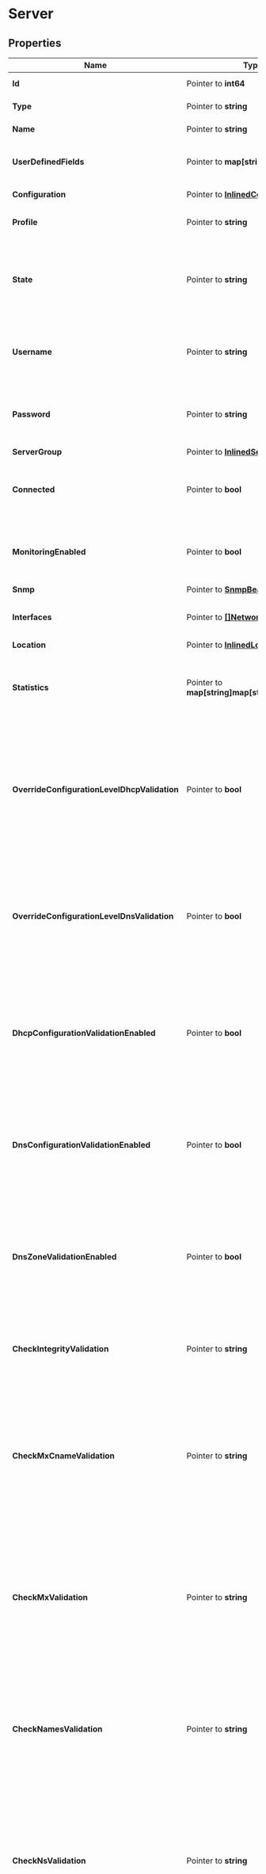 # Server

## Properties

Name | Type | Description | Notes
------------ | ------------- | ------------- | -------------
**Id** | Pointer to **int64** | The resource identifier. | [optional] 
**Type** | Pointer to **string** | The resource type. | [optional] 
**Name** | Pointer to **string** | The name of the resource. | [optional] 
**UserDefinedFields** | Pointer to **map[string]string** | User-defined fields set for the resource. | [optional] 
**Configuration** | Pointer to [**InlinedConfiguration**](InlinedConfiguration.md) |  | [optional] [readonly] 
**Profile** | Pointer to **string** | The profile of the server. | [optional] 
**State** | Pointer to **string** | The current state of the server, indicating whether the server is enabled or disabled. | [optional] 
**Username** | Pointer to **string** | The username used to authenticate with the server. | [optional] 
**Password** | Pointer to **string** | The password used to authenticate with the server. | [optional] 
**ServerGroup** | Pointer to [**InlinedServerGroup**](InlinedServerGroup.md) |  | [optional] 
**Connected** | Pointer to **bool** | Indicates whether the server is connected to Address Manager. | [optional] 
**MonitoringEnabled** | Pointer to **bool** | Indicates whether monitoring service is enabled on the server. | [optional] 
**Snmp** | Pointer to [**SnmpBean**](SnmpBean.md) |  | [optional] 
**Interfaces** | Pointer to [**[]NetworkInterface**](NetworkInterface.md) | The list of network interfaces of the server. | [optional] 
**Location** | Pointer to [**InlinedLocation**](InlinedLocation.md) |  | [optional] 
**Statistics** | Pointer to **map[string]map[string]interface{}** | Displays statistics information collected from the monitoring service. | [optional] [readonly] 
**OverrideConfigurationLevelDhcpValidation** | Pointer to **bool** | Indicates whether DHCP deployment validation settings configured at the configuration level are overridden at the server level. | [optional] 
**OverrideConfigurationLevelDnsValidation** | Pointer to **bool** | Indicates whether DNS deployment validation settings configured at the configuration level are overridden at the server level. | [optional] 
**DhcpConfigurationValidationEnabled** | Pointer to **bool** | Indicates whether the syntax of the dhcpd.conf file is validated prior to deployment from Address Manager. | [optional] 
**DnsConfigurationValidationEnabled** | Pointer to **bool** | Indicates whether the syntax of the named.conf file is validated prior to deployment from Address Manager. | [optional] 
**DnsZoneValidationEnabled** | Pointer to **bool** | Indicates whether the syntax of each DNS zone file is validated prior to deployment from Address Manager. | [optional] 
**CheckIntegrityValidation** | Pointer to **string** | The method for which the syntax checks of the DNS zone file is checked. | [optional] 
**CheckMxCnameValidation** | Pointer to **string** | Checks if MX records point to a CNAME record rather than an A or AAAA, and determines how Address Manager handles conditions found by the check. | [optional] 
**CheckMxValidation** | Pointer to **string** | Checks if MX records point to an IP address rather than an A or AAAA, and determines how Address Manager handles conditions found by the check. | [optional] 
**CheckNamesValidation** | Pointer to **string** | Checks the names within the DNS zone files and determines how Address Manager handles conditions found by the check. | [optional] 
**CheckNsValidation** | Pointer to **string** | Checks if NS records point to an IP address rather than an A or AAAA, and determines how Address Manager handles conditions found by the check. | [optional] 
**CheckSrvCnameValidation** | Pointer to **string** | Checks if SRV records point to a CNAME record rather than an A or AAAA, and determines how Address Manager handles conditions found by the check. | [optional] 
**CheckWildcardValidation** | Pointer to **string** | Checks for wildcards in zone names that don&#39;t appear as the last segment of a zone name, and determines how Address Manager handles conditions found by the check. | [optional] 
**PrivateAddress** | Pointer to **string** | The private IP address of the server. | [optional] 
**EncryptedNotificationsEnabled** | Pointer to **bool** | Indicates whether notifications are encrypted between Address Manager and the DNS/DHCP Server | [optional] 
**ManagementUrl** | Pointer to **string** | Specifies the management URL for an F5 LTM or GTM server. | [optional] 
**SelfIpAddress** | Pointer to **string** | Specifies the self URL for an F5 GTM server. | [optional] 
**HaBackboneEnabled** | Pointer to **bool** | Indicates whether a backbone is enabled between nodes of a high-availability pair. | [optional] 
**HaPingAddress** | Pointer to **string** | Sets the ping address of the high-availability pair. | [optional] 
**DhcpServicePrincipal** | Pointer to [**InlinedKerberosServicePrincipal**](InlinedKerberosServicePrincipal.md) |  | [optional] 
**DnsServicePrincipal** | Pointer to [**InlinedKerberosServicePrincipal**](InlinedKerberosServicePrincipal.md) |  | [optional] 
**DedicatedManagementEnabled** | Pointer to **bool** | Indicates whether dedicated management is enabled on the server. | [optional] 
**HaRole** | Pointer to **string** |  | [optional] [readonly] 
**HaPeerConnectionState** | Pointer to **string** |  | [optional] [readonly] 
**HaDiskState** | Pointer to **string** |  | [optional] [readonly] 
**HsmSupportEnabled** | Pointer to **bool** | Indicates whether HSM is enabled on the server. | [optional] 
**InterfaceRedundancyEnabled** | Pointer to **bool** | Indicates whether interface redundancy is enabled on the server. | [optional] 
**InheritedFields** | Pointer to **[]string** |  | [optional] [readonly] 

## Methods

### NewServer

`func NewServer() *Server`

NewServer instantiates a new Server object
This constructor will assign default values to properties that have it defined,
and makes sure properties required by API are set, but the set of arguments
will change when the set of required properties is changed

### NewServerWithDefaults

`func NewServerWithDefaults() *Server`

NewServerWithDefaults instantiates a new Server object
This constructor will only assign default values to properties that have it defined,
but it doesn't guarantee that properties required by API are set

### GetId

`func (o *Server) GetId() int64`

GetId returns the Id field if non-nil, zero value otherwise.

### GetIdOk

`func (o *Server) GetIdOk() (*int64, bool)`

GetIdOk returns a tuple with the Id field if it's non-nil, zero value otherwise
and a boolean to check if the value has been set.

### SetId

`func (o *Server) SetId(v int64)`

SetId sets Id field to given value.

### HasId

`func (o *Server) HasId() bool`

HasId returns a boolean if a field has been set.

### GetType

`func (o *Server) GetType() string`

GetType returns the Type field if non-nil, zero value otherwise.

### GetTypeOk

`func (o *Server) GetTypeOk() (*string, bool)`

GetTypeOk returns a tuple with the Type field if it's non-nil, zero value otherwise
and a boolean to check if the value has been set.

### SetType

`func (o *Server) SetType(v string)`

SetType sets Type field to given value.

### HasType

`func (o *Server) HasType() bool`

HasType returns a boolean if a field has been set.

### GetName

`func (o *Server) GetName() string`

GetName returns the Name field if non-nil, zero value otherwise.

### GetNameOk

`func (o *Server) GetNameOk() (*string, bool)`

GetNameOk returns a tuple with the Name field if it's non-nil, zero value otherwise
and a boolean to check if the value has been set.

### SetName

`func (o *Server) SetName(v string)`

SetName sets Name field to given value.

### HasName

`func (o *Server) HasName() bool`

HasName returns a boolean if a field has been set.

### GetUserDefinedFields

`func (o *Server) GetUserDefinedFields() map[string]string`

GetUserDefinedFields returns the UserDefinedFields field if non-nil, zero value otherwise.

### GetUserDefinedFieldsOk

`func (o *Server) GetUserDefinedFieldsOk() (*map[string]string, bool)`

GetUserDefinedFieldsOk returns a tuple with the UserDefinedFields field if it's non-nil, zero value otherwise
and a boolean to check if the value has been set.

### SetUserDefinedFields

`func (o *Server) SetUserDefinedFields(v map[string]string)`

SetUserDefinedFields sets UserDefinedFields field to given value.

### HasUserDefinedFields

`func (o *Server) HasUserDefinedFields() bool`

HasUserDefinedFields returns a boolean if a field has been set.

### GetConfiguration

`func (o *Server) GetConfiguration() InlinedConfiguration`

GetConfiguration returns the Configuration field if non-nil, zero value otherwise.

### GetConfigurationOk

`func (o *Server) GetConfigurationOk() (*InlinedConfiguration, bool)`

GetConfigurationOk returns a tuple with the Configuration field if it's non-nil, zero value otherwise
and a boolean to check if the value has been set.

### SetConfiguration

`func (o *Server) SetConfiguration(v InlinedConfiguration)`

SetConfiguration sets Configuration field to given value.

### HasConfiguration

`func (o *Server) HasConfiguration() bool`

HasConfiguration returns a boolean if a field has been set.

### GetProfile

`func (o *Server) GetProfile() string`

GetProfile returns the Profile field if non-nil, zero value otherwise.

### GetProfileOk

`func (o *Server) GetProfileOk() (*string, bool)`

GetProfileOk returns a tuple with the Profile field if it's non-nil, zero value otherwise
and a boolean to check if the value has been set.

### SetProfile

`func (o *Server) SetProfile(v string)`

SetProfile sets Profile field to given value.

### HasProfile

`func (o *Server) HasProfile() bool`

HasProfile returns a boolean if a field has been set.

### GetState

`func (o *Server) GetState() string`

GetState returns the State field if non-nil, zero value otherwise.

### GetStateOk

`func (o *Server) GetStateOk() (*string, bool)`

GetStateOk returns a tuple with the State field if it's non-nil, zero value otherwise
and a boolean to check if the value has been set.

### SetState

`func (o *Server) SetState(v string)`

SetState sets State field to given value.

### HasState

`func (o *Server) HasState() bool`

HasState returns a boolean if a field has been set.

### GetUsername

`func (o *Server) GetUsername() string`

GetUsername returns the Username field if non-nil, zero value otherwise.

### GetUsernameOk

`func (o *Server) GetUsernameOk() (*string, bool)`

GetUsernameOk returns a tuple with the Username field if it's non-nil, zero value otherwise
and a boolean to check if the value has been set.

### SetUsername

`func (o *Server) SetUsername(v string)`

SetUsername sets Username field to given value.

### HasUsername

`func (o *Server) HasUsername() bool`

HasUsername returns a boolean if a field has been set.

### GetPassword

`func (o *Server) GetPassword() string`

GetPassword returns the Password field if non-nil, zero value otherwise.

### GetPasswordOk

`func (o *Server) GetPasswordOk() (*string, bool)`

GetPasswordOk returns a tuple with the Password field if it's non-nil, zero value otherwise
and a boolean to check if the value has been set.

### SetPassword

`func (o *Server) SetPassword(v string)`

SetPassword sets Password field to given value.

### HasPassword

`func (o *Server) HasPassword() bool`

HasPassword returns a boolean if a field has been set.

### GetServerGroup

`func (o *Server) GetServerGroup() InlinedServerGroup`

GetServerGroup returns the ServerGroup field if non-nil, zero value otherwise.

### GetServerGroupOk

`func (o *Server) GetServerGroupOk() (*InlinedServerGroup, bool)`

GetServerGroupOk returns a tuple with the ServerGroup field if it's non-nil, zero value otherwise
and a boolean to check if the value has been set.

### SetServerGroup

`func (o *Server) SetServerGroup(v InlinedServerGroup)`

SetServerGroup sets ServerGroup field to given value.

### HasServerGroup

`func (o *Server) HasServerGroup() bool`

HasServerGroup returns a boolean if a field has been set.

### GetConnected

`func (o *Server) GetConnected() bool`

GetConnected returns the Connected field if non-nil, zero value otherwise.

### GetConnectedOk

`func (o *Server) GetConnectedOk() (*bool, bool)`

GetConnectedOk returns a tuple with the Connected field if it's non-nil, zero value otherwise
and a boolean to check if the value has been set.

### SetConnected

`func (o *Server) SetConnected(v bool)`

SetConnected sets Connected field to given value.

### HasConnected

`func (o *Server) HasConnected() bool`

HasConnected returns a boolean if a field has been set.

### GetMonitoringEnabled

`func (o *Server) GetMonitoringEnabled() bool`

GetMonitoringEnabled returns the MonitoringEnabled field if non-nil, zero value otherwise.

### GetMonitoringEnabledOk

`func (o *Server) GetMonitoringEnabledOk() (*bool, bool)`

GetMonitoringEnabledOk returns a tuple with the MonitoringEnabled field if it's non-nil, zero value otherwise
and a boolean to check if the value has been set.

### SetMonitoringEnabled

`func (o *Server) SetMonitoringEnabled(v bool)`

SetMonitoringEnabled sets MonitoringEnabled field to given value.

### HasMonitoringEnabled

`func (o *Server) HasMonitoringEnabled() bool`

HasMonitoringEnabled returns a boolean if a field has been set.

### GetSnmp

`func (o *Server) GetSnmp() SnmpBean`

GetSnmp returns the Snmp field if non-nil, zero value otherwise.

### GetSnmpOk

`func (o *Server) GetSnmpOk() (*SnmpBean, bool)`

GetSnmpOk returns a tuple with the Snmp field if it's non-nil, zero value otherwise
and a boolean to check if the value has been set.

### SetSnmp

`func (o *Server) SetSnmp(v SnmpBean)`

SetSnmp sets Snmp field to given value.

### HasSnmp

`func (o *Server) HasSnmp() bool`

HasSnmp returns a boolean if a field has been set.

### GetInterfaces

`func (o *Server) GetInterfaces() []NetworkInterface`

GetInterfaces returns the Interfaces field if non-nil, zero value otherwise.

### GetInterfacesOk

`func (o *Server) GetInterfacesOk() (*[]NetworkInterface, bool)`

GetInterfacesOk returns a tuple with the Interfaces field if it's non-nil, zero value otherwise
and a boolean to check if the value has been set.

### SetInterfaces

`func (o *Server) SetInterfaces(v []NetworkInterface)`

SetInterfaces sets Interfaces field to given value.

### HasInterfaces

`func (o *Server) HasInterfaces() bool`

HasInterfaces returns a boolean if a field has been set.

### GetLocation

`func (o *Server) GetLocation() InlinedLocation`

GetLocation returns the Location field if non-nil, zero value otherwise.

### GetLocationOk

`func (o *Server) GetLocationOk() (*InlinedLocation, bool)`

GetLocationOk returns a tuple with the Location field if it's non-nil, zero value otherwise
and a boolean to check if the value has been set.

### SetLocation

`func (o *Server) SetLocation(v InlinedLocation)`

SetLocation sets Location field to given value.

### HasLocation

`func (o *Server) HasLocation() bool`

HasLocation returns a boolean if a field has been set.

### GetStatistics

`func (o *Server) GetStatistics() map[string]map[string]interface{}`

GetStatistics returns the Statistics field if non-nil, zero value otherwise.

### GetStatisticsOk

`func (o *Server) GetStatisticsOk() (*map[string]map[string]interface{}, bool)`

GetStatisticsOk returns a tuple with the Statistics field if it's non-nil, zero value otherwise
and a boolean to check if the value has been set.

### SetStatistics

`func (o *Server) SetStatistics(v map[string]map[string]interface{})`

SetStatistics sets Statistics field to given value.

### HasStatistics

`func (o *Server) HasStatistics() bool`

HasStatistics returns a boolean if a field has been set.

### GetOverrideConfigurationLevelDhcpValidation

`func (o *Server) GetOverrideConfigurationLevelDhcpValidation() bool`

GetOverrideConfigurationLevelDhcpValidation returns the OverrideConfigurationLevelDhcpValidation field if non-nil, zero value otherwise.

### GetOverrideConfigurationLevelDhcpValidationOk

`func (o *Server) GetOverrideConfigurationLevelDhcpValidationOk() (*bool, bool)`

GetOverrideConfigurationLevelDhcpValidationOk returns a tuple with the OverrideConfigurationLevelDhcpValidation field if it's non-nil, zero value otherwise
and a boolean to check if the value has been set.

### SetOverrideConfigurationLevelDhcpValidation

`func (o *Server) SetOverrideConfigurationLevelDhcpValidation(v bool)`

SetOverrideConfigurationLevelDhcpValidation sets OverrideConfigurationLevelDhcpValidation field to given value.

### HasOverrideConfigurationLevelDhcpValidation

`func (o *Server) HasOverrideConfigurationLevelDhcpValidation() bool`

HasOverrideConfigurationLevelDhcpValidation returns a boolean if a field has been set.

### GetOverrideConfigurationLevelDnsValidation

`func (o *Server) GetOverrideConfigurationLevelDnsValidation() bool`

GetOverrideConfigurationLevelDnsValidation returns the OverrideConfigurationLevelDnsValidation field if non-nil, zero value otherwise.

### GetOverrideConfigurationLevelDnsValidationOk

`func (o *Server) GetOverrideConfigurationLevelDnsValidationOk() (*bool, bool)`

GetOverrideConfigurationLevelDnsValidationOk returns a tuple with the OverrideConfigurationLevelDnsValidation field if it's non-nil, zero value otherwise
and a boolean to check if the value has been set.

### SetOverrideConfigurationLevelDnsValidation

`func (o *Server) SetOverrideConfigurationLevelDnsValidation(v bool)`

SetOverrideConfigurationLevelDnsValidation sets OverrideConfigurationLevelDnsValidation field to given value.

### HasOverrideConfigurationLevelDnsValidation

`func (o *Server) HasOverrideConfigurationLevelDnsValidation() bool`

HasOverrideConfigurationLevelDnsValidation returns a boolean if a field has been set.

### GetDhcpConfigurationValidationEnabled

`func (o *Server) GetDhcpConfigurationValidationEnabled() bool`

GetDhcpConfigurationValidationEnabled returns the DhcpConfigurationValidationEnabled field if non-nil, zero value otherwise.

### GetDhcpConfigurationValidationEnabledOk

`func (o *Server) GetDhcpConfigurationValidationEnabledOk() (*bool, bool)`

GetDhcpConfigurationValidationEnabledOk returns a tuple with the DhcpConfigurationValidationEnabled field if it's non-nil, zero value otherwise
and a boolean to check if the value has been set.

### SetDhcpConfigurationValidationEnabled

`func (o *Server) SetDhcpConfigurationValidationEnabled(v bool)`

SetDhcpConfigurationValidationEnabled sets DhcpConfigurationValidationEnabled field to given value.

### HasDhcpConfigurationValidationEnabled

`func (o *Server) HasDhcpConfigurationValidationEnabled() bool`

HasDhcpConfigurationValidationEnabled returns a boolean if a field has been set.

### GetDnsConfigurationValidationEnabled

`func (o *Server) GetDnsConfigurationValidationEnabled() bool`

GetDnsConfigurationValidationEnabled returns the DnsConfigurationValidationEnabled field if non-nil, zero value otherwise.

### GetDnsConfigurationValidationEnabledOk

`func (o *Server) GetDnsConfigurationValidationEnabledOk() (*bool, bool)`

GetDnsConfigurationValidationEnabledOk returns a tuple with the DnsConfigurationValidationEnabled field if it's non-nil, zero value otherwise
and a boolean to check if the value has been set.

### SetDnsConfigurationValidationEnabled

`func (o *Server) SetDnsConfigurationValidationEnabled(v bool)`

SetDnsConfigurationValidationEnabled sets DnsConfigurationValidationEnabled field to given value.

### HasDnsConfigurationValidationEnabled

`func (o *Server) HasDnsConfigurationValidationEnabled() bool`

HasDnsConfigurationValidationEnabled returns a boolean if a field has been set.

### GetDnsZoneValidationEnabled

`func (o *Server) GetDnsZoneValidationEnabled() bool`

GetDnsZoneValidationEnabled returns the DnsZoneValidationEnabled field if non-nil, zero value otherwise.

### GetDnsZoneValidationEnabledOk

`func (o *Server) GetDnsZoneValidationEnabledOk() (*bool, bool)`

GetDnsZoneValidationEnabledOk returns a tuple with the DnsZoneValidationEnabled field if it's non-nil, zero value otherwise
and a boolean to check if the value has been set.

### SetDnsZoneValidationEnabled

`func (o *Server) SetDnsZoneValidationEnabled(v bool)`

SetDnsZoneValidationEnabled sets DnsZoneValidationEnabled field to given value.

### HasDnsZoneValidationEnabled

`func (o *Server) HasDnsZoneValidationEnabled() bool`

HasDnsZoneValidationEnabled returns a boolean if a field has been set.

### GetCheckIntegrityValidation

`func (o *Server) GetCheckIntegrityValidation() string`

GetCheckIntegrityValidation returns the CheckIntegrityValidation field if non-nil, zero value otherwise.

### GetCheckIntegrityValidationOk

`func (o *Server) GetCheckIntegrityValidationOk() (*string, bool)`

GetCheckIntegrityValidationOk returns a tuple with the CheckIntegrityValidation field if it's non-nil, zero value otherwise
and a boolean to check if the value has been set.

### SetCheckIntegrityValidation

`func (o *Server) SetCheckIntegrityValidation(v string)`

SetCheckIntegrityValidation sets CheckIntegrityValidation field to given value.

### HasCheckIntegrityValidation

`func (o *Server) HasCheckIntegrityValidation() bool`

HasCheckIntegrityValidation returns a boolean if a field has been set.

### GetCheckMxCnameValidation

`func (o *Server) GetCheckMxCnameValidation() string`

GetCheckMxCnameValidation returns the CheckMxCnameValidation field if non-nil, zero value otherwise.

### GetCheckMxCnameValidationOk

`func (o *Server) GetCheckMxCnameValidationOk() (*string, bool)`

GetCheckMxCnameValidationOk returns a tuple with the CheckMxCnameValidation field if it's non-nil, zero value otherwise
and a boolean to check if the value has been set.

### SetCheckMxCnameValidation

`func (o *Server) SetCheckMxCnameValidation(v string)`

SetCheckMxCnameValidation sets CheckMxCnameValidation field to given value.

### HasCheckMxCnameValidation

`func (o *Server) HasCheckMxCnameValidation() bool`

HasCheckMxCnameValidation returns a boolean if a field has been set.

### GetCheckMxValidation

`func (o *Server) GetCheckMxValidation() string`

GetCheckMxValidation returns the CheckMxValidation field if non-nil, zero value otherwise.

### GetCheckMxValidationOk

`func (o *Server) GetCheckMxValidationOk() (*string, bool)`

GetCheckMxValidationOk returns a tuple with the CheckMxValidation field if it's non-nil, zero value otherwise
and a boolean to check if the value has been set.

### SetCheckMxValidation

`func (o *Server) SetCheckMxValidation(v string)`

SetCheckMxValidation sets CheckMxValidation field to given value.

### HasCheckMxValidation

`func (o *Server) HasCheckMxValidation() bool`

HasCheckMxValidation returns a boolean if a field has been set.

### GetCheckNamesValidation

`func (o *Server) GetCheckNamesValidation() string`

GetCheckNamesValidation returns the CheckNamesValidation field if non-nil, zero value otherwise.

### GetCheckNamesValidationOk

`func (o *Server) GetCheckNamesValidationOk() (*string, bool)`

GetCheckNamesValidationOk returns a tuple with the CheckNamesValidation field if it's non-nil, zero value otherwise
and a boolean to check if the value has been set.

### SetCheckNamesValidation

`func (o *Server) SetCheckNamesValidation(v string)`

SetCheckNamesValidation sets CheckNamesValidation field to given value.

### HasCheckNamesValidation

`func (o *Server) HasCheckNamesValidation() bool`

HasCheckNamesValidation returns a boolean if a field has been set.

### GetCheckNsValidation

`func (o *Server) GetCheckNsValidation() string`

GetCheckNsValidation returns the CheckNsValidation field if non-nil, zero value otherwise.

### GetCheckNsValidationOk

`func (o *Server) GetCheckNsValidationOk() (*string, bool)`

GetCheckNsValidationOk returns a tuple with the CheckNsValidation field if it's non-nil, zero value otherwise
and a boolean to check if the value has been set.

### SetCheckNsValidation

`func (o *Server) SetCheckNsValidation(v string)`

SetCheckNsValidation sets CheckNsValidation field to given value.

### HasCheckNsValidation

`func (o *Server) HasCheckNsValidation() bool`

HasCheckNsValidation returns a boolean if a field has been set.

### GetCheckSrvCnameValidation

`func (o *Server) GetCheckSrvCnameValidation() string`

GetCheckSrvCnameValidation returns the CheckSrvCnameValidation field if non-nil, zero value otherwise.

### GetCheckSrvCnameValidationOk

`func (o *Server) GetCheckSrvCnameValidationOk() (*string, bool)`

GetCheckSrvCnameValidationOk returns a tuple with the CheckSrvCnameValidation field if it's non-nil, zero value otherwise
and a boolean to check if the value has been set.

### SetCheckSrvCnameValidation

`func (o *Server) SetCheckSrvCnameValidation(v string)`

SetCheckSrvCnameValidation sets CheckSrvCnameValidation field to given value.

### HasCheckSrvCnameValidation

`func (o *Server) HasCheckSrvCnameValidation() bool`

HasCheckSrvCnameValidation returns a boolean if a field has been set.

### GetCheckWildcardValidation

`func (o *Server) GetCheckWildcardValidation() string`

GetCheckWildcardValidation returns the CheckWildcardValidation field if non-nil, zero value otherwise.

### GetCheckWildcardValidationOk

`func (o *Server) GetCheckWildcardValidationOk() (*string, bool)`

GetCheckWildcardValidationOk returns a tuple with the CheckWildcardValidation field if it's non-nil, zero value otherwise
and a boolean to check if the value has been set.

### SetCheckWildcardValidation

`func (o *Server) SetCheckWildcardValidation(v string)`

SetCheckWildcardValidation sets CheckWildcardValidation field to given value.

### HasCheckWildcardValidation

`func (o *Server) HasCheckWildcardValidation() bool`

HasCheckWildcardValidation returns a boolean if a field has been set.

### GetPrivateAddress

`func (o *Server) GetPrivateAddress() string`

GetPrivateAddress returns the PrivateAddress field if non-nil, zero value otherwise.

### GetPrivateAddressOk

`func (o *Server) GetPrivateAddressOk() (*string, bool)`

GetPrivateAddressOk returns a tuple with the PrivateAddress field if it's non-nil, zero value otherwise
and a boolean to check if the value has been set.

### SetPrivateAddress

`func (o *Server) SetPrivateAddress(v string)`

SetPrivateAddress sets PrivateAddress field to given value.

### HasPrivateAddress

`func (o *Server) HasPrivateAddress() bool`

HasPrivateAddress returns a boolean if a field has been set.

### GetEncryptedNotificationsEnabled

`func (o *Server) GetEncryptedNotificationsEnabled() bool`

GetEncryptedNotificationsEnabled returns the EncryptedNotificationsEnabled field if non-nil, zero value otherwise.

### GetEncryptedNotificationsEnabledOk

`func (o *Server) GetEncryptedNotificationsEnabledOk() (*bool, bool)`

GetEncryptedNotificationsEnabledOk returns a tuple with the EncryptedNotificationsEnabled field if it's non-nil, zero value otherwise
and a boolean to check if the value has been set.

### SetEncryptedNotificationsEnabled

`func (o *Server) SetEncryptedNotificationsEnabled(v bool)`

SetEncryptedNotificationsEnabled sets EncryptedNotificationsEnabled field to given value.

### HasEncryptedNotificationsEnabled

`func (o *Server) HasEncryptedNotificationsEnabled() bool`

HasEncryptedNotificationsEnabled returns a boolean if a field has been set.

### GetManagementUrl

`func (o *Server) GetManagementUrl() string`

GetManagementUrl returns the ManagementUrl field if non-nil, zero value otherwise.

### GetManagementUrlOk

`func (o *Server) GetManagementUrlOk() (*string, bool)`

GetManagementUrlOk returns a tuple with the ManagementUrl field if it's non-nil, zero value otherwise
and a boolean to check if the value has been set.

### SetManagementUrl

`func (o *Server) SetManagementUrl(v string)`

SetManagementUrl sets ManagementUrl field to given value.

### HasManagementUrl

`func (o *Server) HasManagementUrl() bool`

HasManagementUrl returns a boolean if a field has been set.

### GetSelfIpAddress

`func (o *Server) GetSelfIpAddress() string`

GetSelfIpAddress returns the SelfIpAddress field if non-nil, zero value otherwise.

### GetSelfIpAddressOk

`func (o *Server) GetSelfIpAddressOk() (*string, bool)`

GetSelfIpAddressOk returns a tuple with the SelfIpAddress field if it's non-nil, zero value otherwise
and a boolean to check if the value has been set.

### SetSelfIpAddress

`func (o *Server) SetSelfIpAddress(v string)`

SetSelfIpAddress sets SelfIpAddress field to given value.

### HasSelfIpAddress

`func (o *Server) HasSelfIpAddress() bool`

HasSelfIpAddress returns a boolean if a field has been set.

### GetHaBackboneEnabled

`func (o *Server) GetHaBackboneEnabled() bool`

GetHaBackboneEnabled returns the HaBackboneEnabled field if non-nil, zero value otherwise.

### GetHaBackboneEnabledOk

`func (o *Server) GetHaBackboneEnabledOk() (*bool, bool)`

GetHaBackboneEnabledOk returns a tuple with the HaBackboneEnabled field if it's non-nil, zero value otherwise
and a boolean to check if the value has been set.

### SetHaBackboneEnabled

`func (o *Server) SetHaBackboneEnabled(v bool)`

SetHaBackboneEnabled sets HaBackboneEnabled field to given value.

### HasHaBackboneEnabled

`func (o *Server) HasHaBackboneEnabled() bool`

HasHaBackboneEnabled returns a boolean if a field has been set.

### GetHaPingAddress

`func (o *Server) GetHaPingAddress() string`

GetHaPingAddress returns the HaPingAddress field if non-nil, zero value otherwise.

### GetHaPingAddressOk

`func (o *Server) GetHaPingAddressOk() (*string, bool)`

GetHaPingAddressOk returns a tuple with the HaPingAddress field if it's non-nil, zero value otherwise
and a boolean to check if the value has been set.

### SetHaPingAddress

`func (o *Server) SetHaPingAddress(v string)`

SetHaPingAddress sets HaPingAddress field to given value.

### HasHaPingAddress

`func (o *Server) HasHaPingAddress() bool`

HasHaPingAddress returns a boolean if a field has been set.

### GetDhcpServicePrincipal

`func (o *Server) GetDhcpServicePrincipal() InlinedKerberosServicePrincipal`

GetDhcpServicePrincipal returns the DhcpServicePrincipal field if non-nil, zero value otherwise.

### GetDhcpServicePrincipalOk

`func (o *Server) GetDhcpServicePrincipalOk() (*InlinedKerberosServicePrincipal, bool)`

GetDhcpServicePrincipalOk returns a tuple with the DhcpServicePrincipal field if it's non-nil, zero value otherwise
and a boolean to check if the value has been set.

### SetDhcpServicePrincipal

`func (o *Server) SetDhcpServicePrincipal(v InlinedKerberosServicePrincipal)`

SetDhcpServicePrincipal sets DhcpServicePrincipal field to given value.

### HasDhcpServicePrincipal

`func (o *Server) HasDhcpServicePrincipal() bool`

HasDhcpServicePrincipal returns a boolean if a field has been set.

### GetDnsServicePrincipal

`func (o *Server) GetDnsServicePrincipal() InlinedKerberosServicePrincipal`

GetDnsServicePrincipal returns the DnsServicePrincipal field if non-nil, zero value otherwise.

### GetDnsServicePrincipalOk

`func (o *Server) GetDnsServicePrincipalOk() (*InlinedKerberosServicePrincipal, bool)`

GetDnsServicePrincipalOk returns a tuple with the DnsServicePrincipal field if it's non-nil, zero value otherwise
and a boolean to check if the value has been set.

### SetDnsServicePrincipal

`func (o *Server) SetDnsServicePrincipal(v InlinedKerberosServicePrincipal)`

SetDnsServicePrincipal sets DnsServicePrincipal field to given value.

### HasDnsServicePrincipal

`func (o *Server) HasDnsServicePrincipal() bool`

HasDnsServicePrincipal returns a boolean if a field has been set.

### GetDedicatedManagementEnabled

`func (o *Server) GetDedicatedManagementEnabled() bool`

GetDedicatedManagementEnabled returns the DedicatedManagementEnabled field if non-nil, zero value otherwise.

### GetDedicatedManagementEnabledOk

`func (o *Server) GetDedicatedManagementEnabledOk() (*bool, bool)`

GetDedicatedManagementEnabledOk returns a tuple with the DedicatedManagementEnabled field if it's non-nil, zero value otherwise
and a boolean to check if the value has been set.

### SetDedicatedManagementEnabled

`func (o *Server) SetDedicatedManagementEnabled(v bool)`

SetDedicatedManagementEnabled sets DedicatedManagementEnabled field to given value.

### HasDedicatedManagementEnabled

`func (o *Server) HasDedicatedManagementEnabled() bool`

HasDedicatedManagementEnabled returns a boolean if a field has been set.

### GetHaRole

`func (o *Server) GetHaRole() string`

GetHaRole returns the HaRole field if non-nil, zero value otherwise.

### GetHaRoleOk

`func (o *Server) GetHaRoleOk() (*string, bool)`

GetHaRoleOk returns a tuple with the HaRole field if it's non-nil, zero value otherwise
and a boolean to check if the value has been set.

### SetHaRole

`func (o *Server) SetHaRole(v string)`

SetHaRole sets HaRole field to given value.

### HasHaRole

`func (o *Server) HasHaRole() bool`

HasHaRole returns a boolean if a field has been set.

### GetHaPeerConnectionState

`func (o *Server) GetHaPeerConnectionState() string`

GetHaPeerConnectionState returns the HaPeerConnectionState field if non-nil, zero value otherwise.

### GetHaPeerConnectionStateOk

`func (o *Server) GetHaPeerConnectionStateOk() (*string, bool)`

GetHaPeerConnectionStateOk returns a tuple with the HaPeerConnectionState field if it's non-nil, zero value otherwise
and a boolean to check if the value has been set.

### SetHaPeerConnectionState

`func (o *Server) SetHaPeerConnectionState(v string)`

SetHaPeerConnectionState sets HaPeerConnectionState field to given value.

### HasHaPeerConnectionState

`func (o *Server) HasHaPeerConnectionState() bool`

HasHaPeerConnectionState returns a boolean if a field has been set.

### GetHaDiskState

`func (o *Server) GetHaDiskState() string`

GetHaDiskState returns the HaDiskState field if non-nil, zero value otherwise.

### GetHaDiskStateOk

`func (o *Server) GetHaDiskStateOk() (*string, bool)`

GetHaDiskStateOk returns a tuple with the HaDiskState field if it's non-nil, zero value otherwise
and a boolean to check if the value has been set.

### SetHaDiskState

`func (o *Server) SetHaDiskState(v string)`

SetHaDiskState sets HaDiskState field to given value.

### HasHaDiskState

`func (o *Server) HasHaDiskState() bool`

HasHaDiskState returns a boolean if a field has been set.

### GetHsmSupportEnabled

`func (o *Server) GetHsmSupportEnabled() bool`

GetHsmSupportEnabled returns the HsmSupportEnabled field if non-nil, zero value otherwise.

### GetHsmSupportEnabledOk

`func (o *Server) GetHsmSupportEnabledOk() (*bool, bool)`

GetHsmSupportEnabledOk returns a tuple with the HsmSupportEnabled field if it's non-nil, zero value otherwise
and a boolean to check if the value has been set.

### SetHsmSupportEnabled

`func (o *Server) SetHsmSupportEnabled(v bool)`

SetHsmSupportEnabled sets HsmSupportEnabled field to given value.

### HasHsmSupportEnabled

`func (o *Server) HasHsmSupportEnabled() bool`

HasHsmSupportEnabled returns a boolean if a field has been set.

### GetInterfaceRedundancyEnabled

`func (o *Server) GetInterfaceRedundancyEnabled() bool`

GetInterfaceRedundancyEnabled returns the InterfaceRedundancyEnabled field if non-nil, zero value otherwise.

### GetInterfaceRedundancyEnabledOk

`func (o *Server) GetInterfaceRedundancyEnabledOk() (*bool, bool)`

GetInterfaceRedundancyEnabledOk returns a tuple with the InterfaceRedundancyEnabled field if it's non-nil, zero value otherwise
and a boolean to check if the value has been set.

### SetInterfaceRedundancyEnabled

`func (o *Server) SetInterfaceRedundancyEnabled(v bool)`

SetInterfaceRedundancyEnabled sets InterfaceRedundancyEnabled field to given value.

### HasInterfaceRedundancyEnabled

`func (o *Server) HasInterfaceRedundancyEnabled() bool`

HasInterfaceRedundancyEnabled returns a boolean if a field has been set.

### GetInheritedFields

`func (o *Server) GetInheritedFields() []string`

GetInheritedFields returns the InheritedFields field if non-nil, zero value otherwise.

### GetInheritedFieldsOk

`func (o *Server) GetInheritedFieldsOk() (*[]string, bool)`

GetInheritedFieldsOk returns a tuple with the InheritedFields field if it's non-nil, zero value otherwise
and a boolean to check if the value has been set.

### SetInheritedFields

`func (o *Server) SetInheritedFields(v []string)`

SetInheritedFields sets InheritedFields field to given value.

### HasInheritedFields

`func (o *Server) HasInheritedFields() bool`

HasInheritedFields returns a boolean if a field has been set.


[[Back to Model list]](../README.md#documentation-for-models) [[Back to API list]](../README.md#documentation-for-api-endpoints) [[Back to README]](../README.md)


